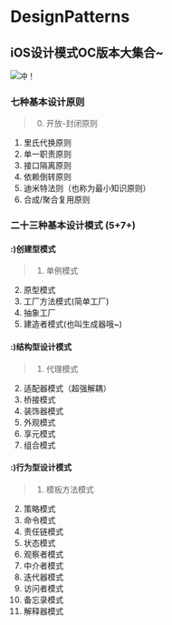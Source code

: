 # DesignPatterns
## iOS设计模式OC版本大集合~
![冲！](https://timgsa.baidu.com/timg?image&quality=80&size=b9999_10000&sec=1599287647307&di=6f740b3e59c2158613fa7bf16a6ba0f8&imgtype=0&src=http%3A%2F%2Fimg4.imgtn.bdimg.com%2Fit%2Fu%3D2739512004%2C1810075783%26fm%3D214%26gp%3D0.jpg)
### 七种基本设计原则
>0. 开放-封闭原则
1. 里氏代换原则
2. 单一职责原则
3. 接口隔离原则
4. 依赖倒转原则
5. 迪米特法则（也称为最小知识原则）
6. 合成/聚合复用原则
　　
  
### 二十三种基本设计模式 (5+7+)

#### :)创建型模式
>1. 单例模式
2. 原型模式
3. 工厂方法模式(简单工厂)
4. 抽象工厂
5. 建造者模式(也叫生成器哦~)
   
#### :)结构型设计模式
>1. 代理模式
2. 适配器模式（超强解耦）
3. 桥接模式
4. 装饰器模式
5. 外观模式
6. 享元模式
7. 组合模式
    
#### :)行为型设计模式
>1. 模板方法模式
2. 策略模式
3. 命令模式
4. 责任链模式
5. 状态模式
6. 观察者模式
7. 中介者模式
8. 迭代器模式
9. 访问者模式
10. 备忘录模式
11. 解释器模式
